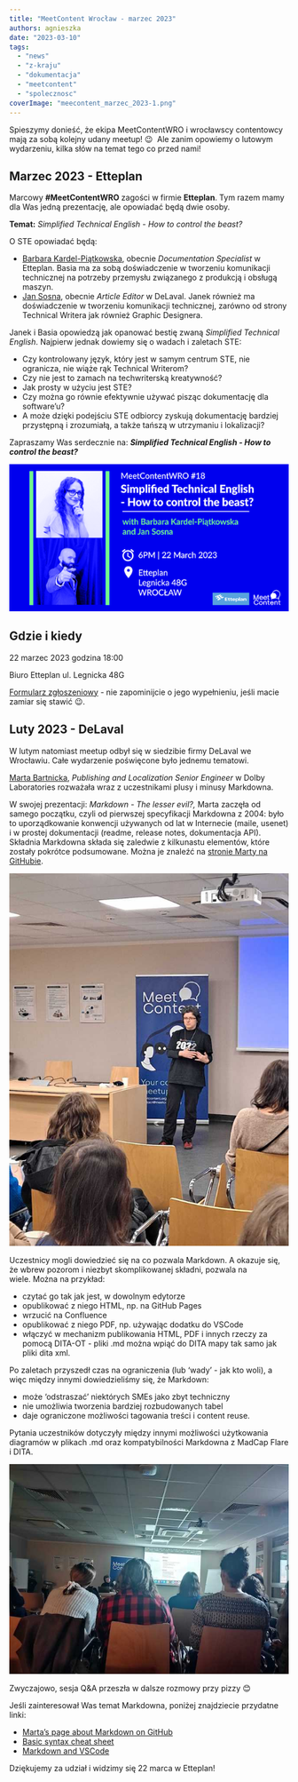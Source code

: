 ```yaml
---
title: "MeetContent Wrocław - marzec 2023"
authors: agnieszka
date: "2023-03-10"
tags:
  - "news"
  - "z-kraju"
  - "dokumentacja"
  - "meetcontent"
  - "spolecznosc"
coverImage: "meecontent_marzec_2023-1.png"
---
```


Spieszymy donieść, że ekipa MeetContentWRO i wrocławscy contentowcy mają za sobą
kolejny udany meetup! 😉  Ale zanim opowiemy o lutowym wydarzeniu, kilka słów na
temat tego co przed nami!

<!--truncate-->

## **Marzec 2023 - Etteplan**

Marcowy **#MeetContentWRO** zagości w firmie **Etteplan**. Tym razem mamy dla
Was jedną prezentację, ale opowiadać będą dwie osoby.

**Temat:** _Simplified Technical English - How to control the beast?_

O STE opowiadać będą:

- [Barbara Kardel-Piątkowska](https://www.linkedin.com/in/barbara-kardel-piatkowska/),
  obecnie _Documentation Specialist_ w Etteplan. Basia ma za sobą doświadczenie
  w tworzeniu komunikacji technicznej na potrzeby przemysłu związanego z
  produkcją i obsługą maszyn.
- [Jan Sosna](https://www.linkedin.com/in/jan-sosna/), obecnie _Article Editor_
  w DeLaval. Janek również ma doświadczenie w tworzeniu komunikacji technicznej,
  zarówno od strony Technical Writera jak również Graphic Designera.

Janek i Basia opowiedzą jak opanować bestię zwaną _Simplified Technical
English_. Najpierw jednak dowiemy się o wadach i zaletach STE:

- Czy kontrolowany język, który jest w samym centrum STE, nie ogranicza, nie
  wiąże rąk Technical Writerom?
- Czy nie jest to zamach na techwriterską kreatywność?
- Jak prosty w użyciu jest STE?
- Czy można go równie efektywnie używać pisząc dokumentację dla software’u?
- A może dzięki podejściu STE odbiorcy zyskują dokumentację bardziej przystępną
  i zrozumiałą, a także tańszą w utrzymaniu i lokalizacji?

Zapraszamy Was serdecznie na: **_Simplified Technical English - How to control
the beast?_**

![](images/MeetContentWRO18.png)

## **Gdzie i kiedy**

22 marzec 2023 godzina 18:00

Biuro Etteplan ul. Legnicka 48G

[Formularz zgłoszeniowy](https://forms.gle/BJzFUBxS3Wn56XcU6) - nie zapominijcie
o jego wypełnieniu, jeśli macie zamiar się stawić 😉.

## **Luty 2023 - DeLaval**

W lutym natomiast meetup odbył się w siedzibie firmy DeLaval we Wrocławiu. Całe
wydarzenie poświęcone było jednemu tematowi.

[Marta Bartnicka](https://www.linkedin.com/in/marta-bartnicka-713969/),
_Publishing and Localization Senior Engineer_ w Dolby Laboratories rozważała
wraz z uczestnikami plusy i minusy Markdowna.

W swojej prezentacji: _Markdown - The lesser evil?,_ Marta zaczęła od samego
początku, czyli od pierwszej specyfikacji Markdowna z 2004: było to
uporządkowanie konwencji używanych od lat w Internecie (maile, usenet) i w
prostej dokumentacji (readme, release notes, dokumentacja API). Składnia
Markdowna składa się zaledwie z kilkunastu elementów, które zostały pokrótce
podsumowane. Można je znaleźć na
[stronie Marty na GitHubie](https://github.com/martab0/Markdown/blob/main/Markdown.md).

![](images/17.jpg)

Uczestnicy mogli dowiedzieć się na co pozwala Markdown. A okazuje się, że wbrew
pozorom i niezbyt skomplikowanej składni, pozwala na wiele. Można na przykład:

- czytać go tak jak jest, w dowolnym edytorze
- opublikować z niego HTML, np. na GitHub Pages
- wrzucić na Confluence
- opublikować z niego PDF, np. używając dodatku do VSCode
- włączyć w mechanizm publikowania HTML, PDF i innych rzeczy za pomocą DITA-OT -
  pliki .md można wpiąć do DITA mapy tak samo jak pliki dita xml.

Po zaletach przyszedł czas na ograniczenia (lub ‘wady’ - jak kto woli), a więc
między innymi dowiedzieliśmy się, że Markdown:

- może ‘odstraszać’ niektórych SMEs jako zbyt techniczny
- nie umożliwia tworzenia bardziej rozbudowanych tabel
- daje ograniczone możliwości tagowania treści i content reuse.

Pytania uczestników dotyczyły między innymi możliwości użytkowania diagramów w
plikach .md oraz kompatybilności Markdowna z MadCap Flare i DITA.

![](images/17.2.jpg)

Zwyczajowo, sesja Q&A przeszła w dalsze rozmowy przy pizzy 😊

Jeśli zainteresował Was temat Markdowna, poniżej znajdziecie przydatne linki:

- [Marta’s page about Markdown on GitHub](https://github.com/martab0/Markdown)
- [Basic syntax cheat sheet](https://commonmark.org/help/)
- [Markdown and VSCode](https://code.visualstudio.com/docs/languages/markdown)

Dziękujemy za udział i widzimy się 22 marca w Etteplan!
